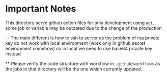 # Important Notes

This directory serve github action files for only development using `act`, some job or variable may be outdated due to the change of the production

-- The main different is how to ssh to server as the problem of rsa private key do not work with local environment (work only in github secret environment somehow) so in local we need to use base64 private key instead

** Please verify the code structure with workflow in `.github/workflows` as the jobs in that directory will be the one which currently updated.
